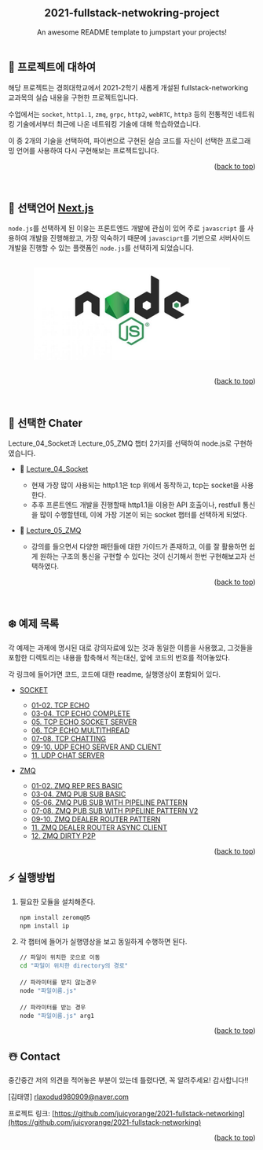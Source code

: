 <div id="top"></div>

<br />
<div align="center">
<br / >
  <h2 align="center">2021-fullstack-netwokring-project</h2>

  <p align="center">
    An awesome README template to jumpstart your projects!
    <br />
    <br />
  </p>
</div>

<!-- ABOUT THE PROJECT -->

## 👀 프로젝트에 대하여

해당 프로젝트는 경희대학교에서 2021-2학기 새롭게 개설된 fullstack-networking 교과목의 실습 내용을 구현한 프로젝트입니다.

수업에서는 `socket`, `http1.1`, `zmq`, `grpc`, `http2`, `webRTC`, `http3` 등의 전통적인 네트워킹 기술에서부터 최근에 나온 네트워킹 기술에 대해 학습하였습니다.

이 중 2개의 기술을 선택하여, 파이썬으로 구현된 실습 코드를 자신이 선택한 프로그래밍 언어를 사용하여 다시 구현해보는 프로젝트입니다.

<p align="right">(<a href="#top">back to top</a>)</p>

<br/>

## 🌈 선택언어 [Next.js](https://nodejs.org/)

`node.js`를 선택하게 된 이유는 프론트엔드 개발에 관심이 있어 주로 `javascript` 를 사용하여 개발을 진행해왔고, 가장 익숙하기 때문에 `javasciprt`를 기반으로 서버사이드 개발을 진행할 수 있는 플랫폼인 `node.js`를 선택하게 되었습니다.

<br/>

<div align="center">
 <img src="./images/1.png" alt="drawing" width="400"/>
</div>
<br/>
<p align="right">(<a href="#top">back to top</a>)</p>

<!-- GETTING STARTED -->
<br/>

## 🌙 선택한 Chater

Lecture_04_Socket과 Lecture_05_ZMQ 챕터 2가지를 선택하여 node.js로 구현하였습니다.

- 🥇 [Lecture_04_Socket](https://github.com/juicyorange/2021-fullstack-networking/tree/main/socket)

  - 현재 가장 많이 사용되는 http1.1은 tcp 위에서 동작하고, tcp는 socket을 사용한다.
  - 추후 프론트엔드 개발을 진행할때 http1.1을 이용한 API 호출이나, restfull 통신을 많이 수행할텐데, 이에 가장 기본이 되는 socket 챕터를 선택하게 되었다.

- 🥈 [Lecture_05_ZMQ](https://github.com/juicyorange/2021-fullstack-networking/tree/main/zmq)
  - 강의를 들으면서 다양한 패턴들에 대한 가이드가 존재하고, 이를 잘 활용하면 쉽게 원하는 구조의 통신을 구현할 수 있다는 것이 신기해서 한번 구현해보고자 선택하였다.

<p align="right">(<a href="#top">back to top</a>)</p>

<br/>

## ❄️ 예제 목록

각 예제는 과제에 명시된 대로 강의자료에 있는 것과 동일한 이름을 사용했고, 그것들을 포함한 디렉토리는 내용을 함축해서 적는대신, 앞에 코드의 번호를 적어놓았다.

각 링크에 들어가면 코드, 코드에 대한 readme, 실행영상이 포함되어 있다.

- [SOCKET](<(https://github.com/juicyorange/2021-fullstack-networking/tree/main/socket)>)

  - [01-02. TCP ECHO](https://github.com/juicyorange/2021-fullstack-networking/tree/main/socket/01_02_tcp_echo)
  - [03-04. TCP ECHO COMPLETE](https://github.com/juicyorange/2021-fullstack-networking/tree/main/socket/03_04_tcp_echo_complete)
  - [05. TCP ECHO SOCKET SERVER](https://github.com/juicyorange/2021-fullstack-networking/tree/main/socket/05_tcp_echo_socketserver)
  - [06. TCP ECHO MULTITHREAD](https://github.com/juicyorange/2021-fullstack-networking/tree/main/socket/06_tcp_echo_multithread)
  - [07-08. TCP CHATTING](https://github.com/juicyorange/2021-fullstack-networking/tree/main/socket/07_08_tcp_chatting)
  - [09-10. UDP ECHO SERVER AND CLIENT](https://github.com/juicyorange/2021-fullstack-networking/tree/main/socket/09_10_udp_echo)
  - [11. UDP CHAT SERVER](https://github.com/juicyorange/2021-fullstack-networking/tree/main/socket/11_udp_chatting)

- [ZMQ](https://github.com/juicyorange/2021-fullstack-networking/tree/main/zmq/01_02req_rep_basic)

  - [01-02. ZMQ REP RES BASIC](https://github.com/juicyorange/2021-fullstack-networking/tree/main/zmq/01_02_req_rep_basic)
  - [03-04. ZMQ PUB SUB BASIC](https://github.com/juicyorange/2021-fullstack-networking/tree/main/zmq/03_04_pub_sub_basic)
  - [05-06. ZMQ PUB SUB WITH PIPELINE PATTERN](https://github.com/juicyorange/2021-fullstack-networking/tree/main/zmq/05_06_pub_sub_and_pull_push)
  - [07-08. ZMQ PUB SUB WITH PIPELINE PATTERN V2](https://github.com/juicyorange/2021-fullstack-networking/tree/main/zmq/07_08_pub_sub_and_pull_push_v2)
  - [09-10. ZMQ DEALER ROUTER PATTERN](https://github.com/juicyorange/2021-fullstack-networking/tree/main/zmq/09_10_dealer_router_pattern)
  - [11. ZMQ DEALER ROUTER ASYNC CLIENT](https://github.com/juicyorange/2021-fullstack-networking/tree/main/zmq/11_dealer_router_pattern_multi_thread_client)
  - [12. ZMQ DIRTY P2P](https://github.com/juicyorange/2021-fullstack-networking/tree/main/zmq/12_p2p)

<p align="right">(<a href="#top">back to top</a>)</p>

## ⚡️ 실행방법

1. 필요한 모듈을 설치해준다.

   ```sh
   npm install zeromq@5
   npm install ip
   ```

2. 각 챕터에 들어가 실행영상을 보고 동일하게 수행하면 된다.

   ```sh
   // 파일이 위치한 곳으로 이동
   cd "파일이 위치한 directory의 경로"

   // 파라미터를 받지 않는경우
   node "파일이름.js"

   // 파라미터를 받는 경우
   node "파일이름.js" arg1
   ```

<p align="right">(<a href="#top">back to top</a>)</p>

## ☃️ Contact

중간중간 저의 의견을 적어놓은 부분이 있는데 틀렸다면, 꼭 알려주세요! 감사합니다!!

[김태영] rlaxodud980909@naver.com<br>

프로젝트 링크: [https://github.com/juicyorange/2021-fullstack-networking](https://github.com/juicyorange/2021-fullstack-networking)

<p align="right">(<a href="#top">back to top</a>)</p>
